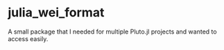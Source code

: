 # julia_wei_format
A small package that I needed for multiple Pluto.jl projects and wanted to access easily.
